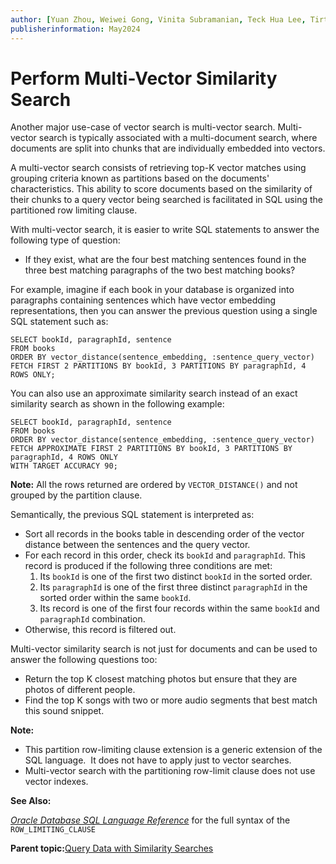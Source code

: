 ```yaml
---
author: [Yuan Zhou, Weiwei Gong, Vinita Subramanian, Teck Hua Lee, Tirthankar Lahiri, Shasank Chavan, Sebastian DeLaHoz, Roger Ford, Rohan Aggarwal, Mark Hornick, Malavika S P, Harichandan Roy, George Krupka, Doug Hood, Dinesh Das, David Jiang, Boriana Milenova, Bonnie Xia, Aurosish Mishra, Angela Amor, Agnivo Saha, Aleksandra Czarlinska, Ramya P, Usha Krishnamurthy, Tulika Das, Suresh Rajan, Sarika Surampudi, Sarah Hirschfeld, Prakash Jashnani, Jody Glover, Jessica True, Mamata Basapur, Maitreyee Chaliha, Gunjan Jain, Frederick Kush, Douglas Williams, Binika Kumar, Jean-Francois Verrier]
publisherinformation: May2024
---
```


# Perform Multi-Vector Similarity Search

Another major use-case of vector search is multi-vector search. Multi-vector search is typically associated with a multi-document search, where documents are split into chunks that are individually embedded into vectors.

A multi-vector search consists of retrieving top-K vector matches using grouping criteria known as partitions based on the documents' characteristics. This ability to score documents based on the similarity of their chunks to a query vector being searched is facilitated in SQL using the partitioned row limiting clause.

With multi-vector search, it is easier to write SQL statements to answer the following type of question:

-   If they exist, what are the four best matching sentences found in the three best matching paragraphs of the two best matching books?

For example, imagine if each book in your database is organized into paragraphs containing sentences which have vector embedding representations, then you can answer the previous question using a single SQL statement such as:

```
SELECT bookId, paragraphId, sentence
FROM books
ORDER BY vector_distance(sentence_embedding, :sentence_query_vector)
FETCH FIRST 2 PARTITIONS BY bookId, 3 PARTITIONS BY paragraphId, 4 ROWS ONLY;
```

You can also use an approximate similarity search instead of an exact similarity search as shown in the following example:

```
SELECT bookId, paragraphId, sentence
FROM books
ORDER BY vector_distance(sentence_embedding, :sentence_query_vector)
FETCH APPROXIMATE FIRST 2 PARTITIONS BY bookId, 3 PARTITIONS BY paragraphId, 4 ROWS ONLY
WITH TARGET ACCURACY 90;
```

**Note:** All the rows returned are ordered by `VECTOR_DISTANCE()` and not grouped by the partition clause.

Semantically, the previous SQL statement is interpreted as:

-   Sort all records in the books table in descending order of the vector distance between the sentences and the query vector.
-   For each record in this order, check its `bookId` and `paragraphId`. This record is produced if the following three conditions are met:
    1.  Its `bookId` is one of the first two distinct `bookId` in the sorted order.
    2.  Its `paragraphId` is one of the first three distinct `paragraphId` in the sorted order within the same `bookId`.
    3.  Its record is one of the first four records within the same `bookId` and `paragraphId` combination.
-   Otherwise, this record is filtered out.

Multi-vector similarity search is not just for documents and can be used to answer the following questions too:

-   Return the top K closest matching photos but ensure that they are photos of different people.
-   Find the top K songs with two or more audio segments that best match this sound snippet.

**Note:**

-   This partition row-limiting clause extension is a generic extension of the SQL language.  It does not have to apply just to vector searches.
-   Multi-vector search with the partitioning row-limit clause does not use vector indexes.

**See Also:**

[*Oracle Database SQL Language Reference*](olink:SQLRF-GUID-CFA006CA-6FF1-4972-821E-6996142A51C6) for the full syntax of the `ROW_LIMITING_CLAUSE`

**Parent topic:**[Query Data with Similarity Searches](GUID-1085EF0C-D1CA-423F-A6F2-54A9E76BAAA5.md)

